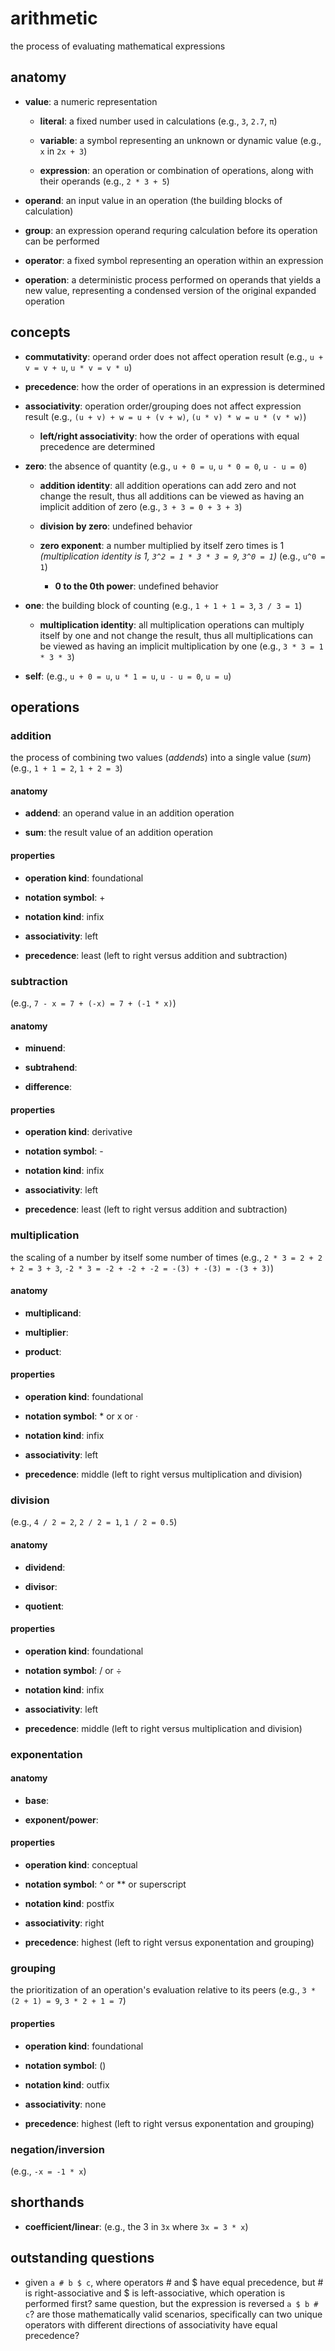 # arithmetic

the process of evaluating mathematical expressions

## anatomy

- **value**: a numeric representation

  - **literal**: a fixed number used in calculations (e.g., `3`, `2.7`, `π`)
 
  - **variable**: a symbol representing an unknown or dynamic value (e.g., `x` in `2x + 3`)

  - **expression**: an operation or combination of operations, along with their operands  (e.g., `2 * 3 + 5`)
 
- **operand**: an input value in an operation (the building blocks of calculation)

- **group**: an expression operand requring calculation before its operation can be performed

- **operator**: a fixed symbol representing an operation within an expression

- **operation**: a deterministic process performed on operands that yields a new value, representing a condensed version of the original expanded operation

## concepts

- **commutativity**: operand order does not affect operation result (e.g., `u + v = v + u`, `u * v = v * u`)

- **precedence**: how the order of operations in an expression is determined

- **associativity**: operation order/grouping does not affect expression result (e.g., `(u + v) + w = u + (v + w)`, `(u * v) * w = u * (v * w)`)

  - **left/right associativity**: how the order of operations with equal precedence are determined

- **zero**: the absence of quantity (e.g., `u + 0 = u`, `u * 0 = 0`, `u - u = 0`)

  - **addition identity**: all addition operations can add zero and not change the result, thus all additions can be viewed as having an implicit addition of zero (e.g., `3 + 3 = 0 + 3 + 3`)

  - **division by zero**: undefined behavior
 
  - **zero exponent**: a number multiplied by itself zero times is 1 _(multiplication identity is 1, `3^2 = 1 * 3 * 3 = 9`, `3^0 = 1`)_ (e.g., `u^0 = 1`)

    - **0 to the 0th power**: undefined behavior
   
- **one**: the building block of counting (e.g., `1 + 1 + 1 = 3`, `3 / 3 = 1`)

  - **multiplication identity**: all multiplication operations can multiply itself by one and not change the result, thus all multiplications can be viewed as having an implicit multiplication by one (e.g., `3 * 3 = 1 * 3 * 3`)

- **self**: (e.g., `u + 0 = u`, `u * 1 = u`, `u - u = 0`, `u = u`)

## operations

### addition

the process of combining two values (_addends_) into a single value (_sum_) (e.g., `1 + 1 = 2`, `1 + 2 = 3`)

#### anatomy

- **addend**: an operand value in an addition operation

- **sum**: the result value of an addition operation

#### properties

- **operation kind**: foundational

- **notation symbol**: +

- **notation kind**: infix

- **associativity**: left

- **precedence**: least (left to right versus addition and subtraction)

### subtraction

(e.g., `7 - x = 7 + (-x) = 7 + (-1 * x)`)

#### anatomy

- **minuend**: 

- **subtrahend**:

- **difference**:

#### properties

- **operation kind**: derivative

- **notation symbol**: -

- **notation kind**: infix

- **associativity**: left

- **precedence**: least (left to right versus addition and subtraction)

### multiplication

the scaling of a number by itself some number of times (e.g., `2 * 3 = 2 + 2 + 2 = 3 + 3`, `-2 * 3 = -2 + -2 + -2 = -(3) + -(3) = -(3 + 3)`)

#### anatomy

- **multiplicand**:

- **multiplier**:

- **product**: 

#### properties

- **operation kind**: foundational

- **notation symbol**: * or x or ·

- **notation kind**: infix

- **associativity**: left

- **precedence**: middle (left to right versus multiplication and division)

### division

(e.g., `4 / 2 = 2`, `2 / 2 = 1`, `1 / 2 = 0.5`)

#### anatomy

- **dividend**:

- **divisor**:

- **quotient**:

#### properties

- **operation kind**: foundational

- **notation symbol**: / or ÷

- **notation kind**: infix

- **associativity**: left

- **precedence**: middle (left to right versus multiplication and division)

### exponentation

#### anatomy

- **base**:

- **exponent/power**:

#### properties

- **operation kind**: conceptual

- **notation symbol**: ^ or ** or superscript

- **notation kind**: postfix

- **associativity**: right

- **precedence**: highest (left to right versus exponentation and grouping)

### grouping

the prioritization of an operation's evaluation relative to its peers (e.g., `3 * (2 + 1) = 9`, `3 * 2 + 1 = 7`)

#### properties

- **operation kind**: foundational

- **notation symbol**: (<someExpression>)

- **notation kind**: outfix

- **associativity**: none

- **precedence**: highest (left to right versus exponentation and grouping)

### negation/inversion

(e.g., `-x = -1 * x`)

## shorthands 

- **coefficient/linear**: (e.g., the 3 in `3x` where `3x = 3 * x`)

## outstanding questions

- given `a # b $ c`, where operators # and $ have equal precedence, but # is right-associative and $ is left-associative, which operation is performed first? same question, but the expression is reversed `a $ b # c`? are those mathematically valid scenarios, specifically can two unique operators with different directions of associativity have equal precedence?


